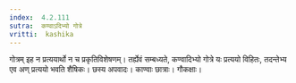 ```yaml
---
index:  4.2.111
sutra:  कण्वाऽदिभ्यो गोत्रे
vritti:  kashika 
---
```


गोत्रम् इह न प्रत्ययार्थो न च प्रकृतिविशेषणम्। तर्ह्येवं सम्बध्यते, कण्वादिभ्यो गोत्रे यः प्रत्ययो विहितः, तदन्तेभ्य एव अण् प्रत्ययो भवति शैषिकः। छस्य अपवादः। काण्वाः छात्राः। गौकक्षाः।

